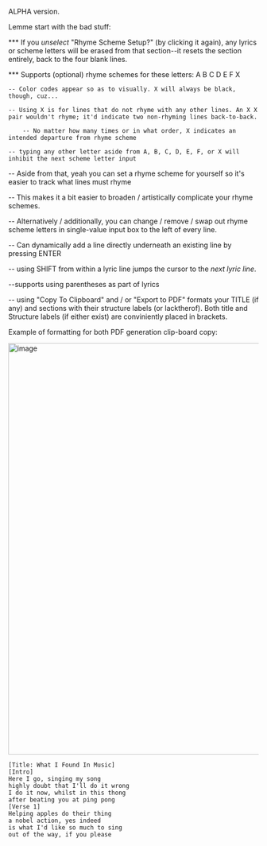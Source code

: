 ALPHA version.

Lemme start with the bad stuff:

*** If you _unselect_ "Rhyme Scheme Setup?" (by clicking it again), any lyrics or scheme letters will be erased from that section--it resets the section entirely, back to the four blank lines.


*** Supports (optional) rhyme schemes for these letters: A B C D E F X

    -- Color codes appear so as to visually. X will always be black, though, cuz...
    
    -- Using X is for lines that do not rhyme with any other lines. An X X pair wouldn't rhyme; it'd indicate two non-rhyming lines back-to-back. 
    
        -- No matter how many times or in what order, X indicates an intended departure from rhyme scheme
    
    -- typing any other letter aside from A, B, C, D, E, F, or X will inhibit the next scheme letter input

-- Aside from that, yeah you can set a rhyme scheme for yourself so it's easier to track what lines must rhyme

-- This makes it a bit easier to broaden / artistically complicate your rhyme schemes.

-- Alternatively / additionally, you can change / remove / swap out rhyme scheme letters in single-value input box to the left of every line.


-- Can dynamically add a line directly underneath an existing line by pressing ENTER

-- using SHIFT from within a lyric line jumps the cursor to the _next lyric line_.

--supports using parentheses as part of lyrics

-- using "Copy To Clipboard" and / or "Export to PDF" formats your TITLE (if any) and sections with their structure labels (or lacktherof). Both title and Structure labels (if either exist) are conviniently placed in brackets.


Example of formatting for both PDF generation clip-board copy:

<img width="508" height="828" alt="image" src="https://github.com/user-attachments/assets/a2ea8e01-76f8-4391-b618-182b8dc8ada7" />



```
[Title: What I Found In Music]
[Intro]
Here I go, singing my song
highly doubt that I'll do it wrong
I do it now, whilst in this thong
after beating you at ping pong
[Verse 1]
Helping apples do their thing
a nobel action, yes indeed
is what I'd like so much to sing
out of the way, if you please
```

